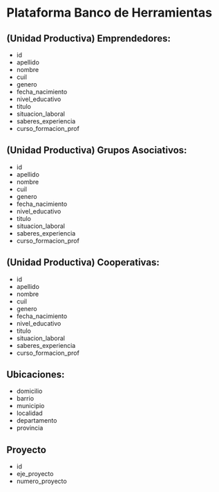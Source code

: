 # Plataforma Banco de Herramientas


## (Unidad Productiva) Emprendedores:
  * id
  * apellido
  * nombre
  * cuil
  * genero
  * fecha_nacimiento
  * nivel_educativo
  * titulo
  * situacion_laboral
  * saberes_experiencia
  * curso_formacion_prof

## (Unidad Productiva) Grupos Asociativos:
  * id
  * apellido
  * nombre
  * cuil
  * genero
  * fecha_nacimiento
  * nivel_educativo
  * titulo
  * situacion_laboral
  * saberes_experiencia
  * curso_formacion_prof

## (Unidad Productiva) Cooperativas:
  * id
  * apellido
  * nombre
  * cuil
  * genero
  * fecha_nacimiento
  * nivel_educativo
  * titulo
  * situacion_laboral
  * saberes_experiencia
  * curso_formacion_prof

## Ubicaciones:
  * domicilio
  * barrio
  * municipio
  * localidad
  * departamento
  * provincia

## Proyecto
  * id
  * eje_proyecto
  * numero_proyecto

